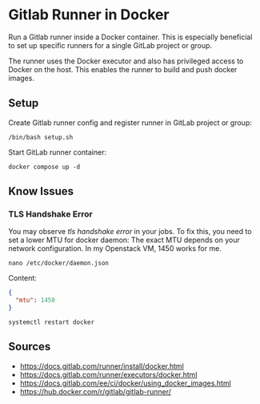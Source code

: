 # Gitlab Runner in Docker

Run a Gitlab runner inside a Docker container. 
This is especially beneficial to set up specific runners for a single GitLab project or group.

The runner uses the Docker executor and also has privileged access to Docker on the host.
This enables the runner to build and push docker images.

## Setup 

Create Gitlab runner config and register runner in GitLab project or group:
```shell
/bin/bash setup.sh
```

Start GitLab runner container:
```shell
docker compose up -d
```

## Know Issues

### TLS Handshake Error
You may observe *tls handshake error* in your jobs. 
To fix this, you need to set a lower MTU for docker daemon:
The exact MTU depends on your network configuration.
In my Openstack VM, 1450 works for me.
```shell
nano /etc/docker/daemon.json
```
Content:
```json
{
  "mtu": 1450
}
```
```shell
systemctl restart docker 
```

## Sources
- https://docs.gitlab.com/runner/install/docker.html
- https://docs.gitlab.com/runner/executors/docker.html
- https://docs.gitlab.com/ee/ci/docker/using_docker_images.html
- https://hub.docker.com/r/gitlab/gitlab-runner/